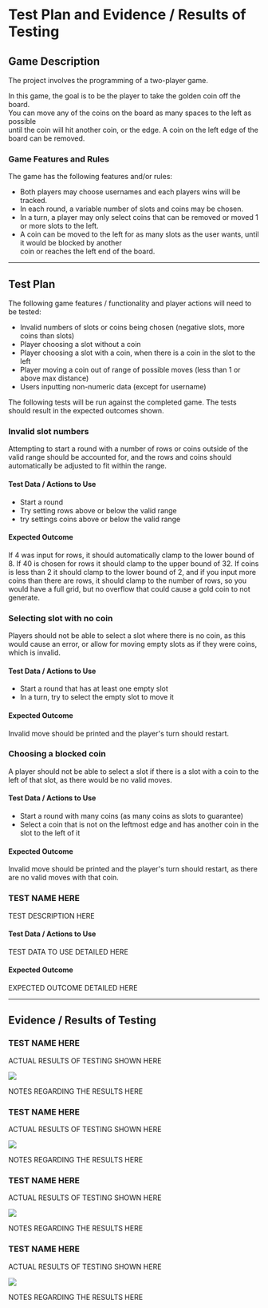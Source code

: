 # Test Plan and Evidence / Results of Testing

## Game Description

The project involves the programming of a two-player game.

In this game, the goal is to be the player to take the golden coin off the board.  
You can move any of the coins on the board as many spaces to the left as possible  
until the coin will hit another coin, or the edge. A coin on the left edge of the  
board can be removed.


### Game Features and Rules

The game has the following features and/or rules:

- Both players may choose usernames and each players wins will be tracked.
- In each round, a variable number of slots and coins may be chosen.
- In a turn, a player may only select coins that can be removed or moved 1 or more slots to the left.
- A coin can be moved to the left for as many slots as the user wants, until it would be blocked by another  
coin or reaches the left end of the board.

---

## Test Plan

The following game features / functionality and player actions will need to be tested:

- Invalid numbers of slots or coins being chosen (negative slots, more coins than slots)
- Player choosing a slot without a coin
- Player choosing a slot with a coin, when there is a coin in the slot to the left
- Player moving a coin out of range of possible moves (less than 1 or above max distance)
- Users inputting non-numeric data (except for username)

The following tests will be run against the completed game. The tests should result in the expected outcomes shown.


### Invalid slot numbers

Attempting to start a round with a number of rows or coins outside of the valid range should
be accounted for, and the rows and coins should automatically be adjusted to fit within the range.

#### Test Data / Actions to Use

- Start a round
- Try setting rows above or below the valid range
- try settings coins above or below the valid range

#### Expected Outcome

If 4 was input for rows, it should automatically clamp to the lower bound of 8. If 40 is chosen for rows it should
clamp to the upper bound of 32.
If coins is less than 2 it should clamp to the lower bound of 2, and if you input more coins than there are rows,
it should clamp to the number of rows, so you would have a full grid, but no overflow that could cause a gold coin
to not generate.


### Selecting slot with no coin

Players should not be able to select a slot where there is no coin, as this would cause an error, or allow for moving empty slots as if they were coins, which is invalid.

#### Test Data / Actions to Use

- Start a round that has at least one empty slot
- In a turn, try to select the empty slot to move it

#### Expected Outcome

Invalid move should be printed and the player's turn should restart.


### Choosing a blocked coin

A player should not be able to select a slot if there is a slot with a coin to the left of that slot, as there would be no valid moves.

#### Test Data / Actions to Use

- Start a round with many coins (as many coins as slots to guarantee)
- Select a coin that is not on the leftmost edge and has another coin in the slot to the left of it

#### Expected Outcome

Invalid move should be printed and the player's turn should restart, as there are no valid moves with that coin.


### TEST NAME HERE

TEST DESCRIPTION HERE

#### Test Data / Actions to Use

TEST DATA TO USE DETAILED HERE

#### Expected Outcome

EXPECTED OUTCOME DETAILED HERE


---


## Evidence / Results of Testing

### TEST NAME HERE

ACTUAL RESULTS OF TESTING SHOWN HERE

![](images/placeholder.jpg)

NOTES REGARDING THE RESULTS HERE


### TEST NAME HERE

ACTUAL RESULTS OF TESTING SHOWN HERE

![](images/placeholder.jpg)

NOTES REGARDING THE RESULTS HERE


### TEST NAME HERE

ACTUAL RESULTS OF TESTING SHOWN HERE

![](images/placeholder.jpg)

NOTES REGARDING THE RESULTS HERE


### TEST NAME HERE

ACTUAL RESULTS OF TESTING SHOWN HERE

![](images/placeholder.jpg)

NOTES REGARDING THE RESULTS HERE

